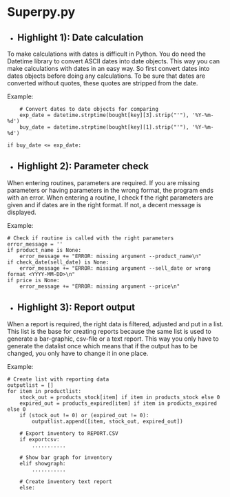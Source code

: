 # Superpy.py

* ## Highlight 1): Date calculation
To make calculations with dates is difficult in Python. You do need the Datetime library to convert ASCII dates into date objects. This way you can make calculations with dates in an easy way. So first convert dates into dates objects before doing any calculations. To be sure that dates are converted without quotes, these quotes are stripped from the date.

Example:

        # Convert dates to date objects for comparing
        exp_date = datetime.strptime(bought[key][3].strip("'"), '%Y-%m-%d')
        buy_date = datetime.strptime(bought[key][1].strip("'"), '%Y-%m-%d')

	if buy_date <= exp_date:

* ## Highlight 2): Parameter check
When entering routines, parameters are required. If you are missing parameters or having parameters in the wrong format, the program ends with an error. When entering a routine, I check f the right parameters are given and if dates are in the right format. If not, a decent message is displayed.

Example:

    # Check if routine is called with the right parameters
    error_message = ''
    if product_name is None:
        error_message += "ERROR: missing argument --product_name\n"
    if check_date(sell_date) is None:
        error_message += "ERROR: missing argument --sell_date or wrong format <YYYY-MM-DD>\n"
    if price is None:
        error_message += "ERROR: missing argument --price\n"

* ## Highlight 3): Report output
When a report is required, the right data is filtered, adjusted and put in a list. This list is the base for creating reports because the same list is used to generate a bar-graphic, csv-file or a text report. This way you only have to generate the datalist once which means that if the output has to be changed, you only have to change it in one place.

Example:

    # Create list with reporting data
    outputlist = []
    for item in productlist:
        stock_out = products_stock[item] if item in products_stock else 0
        expired_out = products_expired[item] if item in products_expired else 0
        if (stock_out != 0) or (expired_out != 0):
            outputlist.append([item, stock_out, expired_out])

        # Export inventory to REPORT.CSV
        if exportcsv:
            ...........

        # Show bar graph for inventory
        elif showgraph:
            ...........
	    
        # Create inventory text report
        else:




